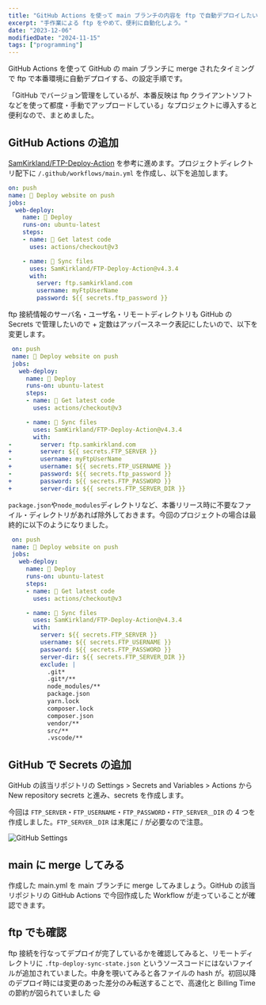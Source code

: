 ```yaml
---
title: "GitHub Actions を使って main ブランチの内容を ftp で自動デプロイしたい"
excerpt: "手作業による ftp をやめて、便利に自動化しよう。"
date: "2023-12-06"
modifiedDate: "2024-11-15"
tags: ["programming"]
---
```


GitHub Actions を使って GitHub の main ブランチに merge されたタイミングで ftp で本番環境に自動デプロイする、の設定手順です。

「GitHub でバージョン管理をしているが、本番反映は ftp クライアントソフトなどを使って都度・手動でアップロードしている」なプロジェクトに導入すると便利なので、まとめました。

## GitHub Actions の追加

[SamKirkland/FTP-Deploy-Action](https://github.com/SamKirkland/FTP-Deploy-Action) を参考に進めます。プロジェクトディレクトリ配下に `/.github/workflows/main.yml` を作成し、以下を追加します。

```yml:main.yml
on: push
name: 🚀 Deploy website on push
jobs:
  web-deploy:
    name: 🎉 Deploy
    runs-on: ubuntu-latest
    steps:
    - name: 🚚 Get latest code
      uses: actions/checkout@v3

    - name: 📂 Sync files
      uses: SamKirkland/FTP-Deploy-Action@v4.3.4
      with:
        server: ftp.samkirkland.com
        username: myFtpUserName
        password: ${{ secrets.ftp_password }}
```

ftp 接続情報のサーバ名・ユーザ名・リモートディレクトリも GitHub の Secrets で管理したいので + 定数はアッパースネーク表記にしたいので、以下を変更します。

```diff-yml:main.yml
 on: push
 name: 🚀 Deploy website on push
 jobs:
   web-deploy:
     name: 🎉 Deploy
     runs-on: ubuntu-latest
     steps:
     - name: 🚚 Get latest code
       uses: actions/checkout@v3

     - name: 📂 Sync files
       uses: SamKirkland/FTP-Deploy-Action@v4.3.4
       with:
-        server: ftp.samkirkland.com
+        server: ${{ secrets.FTP_SERVER }}
-        username: myFtpUserName
+        username: ${{ secrets.FTP_USERNAME }}
-        password: ${{ secrets.ftp_password }}
+        password: ${{ secrets.FTP_PASSWORD }}
+        server-dir: ${{ secrets.FTP_SERVER_DIR }}
```

`package.json`や`node_modules`ディレクトリなど、本番リリース時に不要なファイル・ディレクトリがあれば除外しておきます。今回のプロジェクトの場合は最終的に以下のようになりました。

```diff-yml:main.yml
 on: push
 name: 🚀 Deploy website on push
 jobs:
   web-deploy:
     name: 🎉 Deploy
     runs-on: ubuntu-latest
     steps:
     - name: 🚚 Get latest code
       uses: actions/checkout@v3

     - name: 📂 Sync files
       uses: SamKirkland/FTP-Deploy-Action@v4.3.4
       with:
         server: ${{ secrets.FTP_SERVER }}
         username: ${{ secrets.FTP_USERNAME }}
         password: ${{ secrets.FTP_PASSWORD }}
         server-dir: ${{ secrets.FTP_SERVER_DIR }}
         exclude: |
           .git*
           .git*/**
           node_modules/**
           package.json
           yarn.lock
           composer.lock
           composer.json
           vendor/**
           src/**
           .vscode/**
```

## GitHub で Secrets の追加

GitHub の該当リポジトリの Settings > Secrets and Variables > Actions から New repository secrets と進み、secrets を作成します。

今回は `FTP_SERVER`・`FTP_USERNAME`・`FTP_PASSWORD`・`FTP_SERVER＿DIR` の 4 つを作成しました。`FTP_SERVER＿DIR` は末尾に / が必要なので注意。

![GitHub Settings](/assets/blog/github-actions-ftp-workflow/github-secrets.png)

## main に merge してみる

作成した main.yml を main ブランチに merge してみましょう。GitHub の該当リポジトリの GitHub Actions で今回作成した Workflow が走っていることが確認できます。

## ftp でも確認

ftp 接続を行なってデプロイが完了しているかを確認してみると、リモートディレクトリに `.ftp-deploy-sync-state.json` というソースコードにはないファイルが追加されていました。中身を覗いてみると各ファイルの hash が。初回以降のデプロイ時には変更のあった差分のみ転送することで、高速化と Billing Time の節約が図られていました 😃
